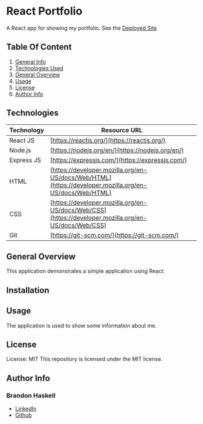 # React Portfolio

A React app for showing my portfolio.  See the [Deployed Site](https://bhaskell7901.github.io/react-portfolio/)

## Table Of Content
1. [General Info](#general-info)
1. [Technologies Used](#technologies-used)
1. [General Overview](#general-overview)
1. [Usage](#usage)
1. [License](#license)
1. [Author Info](#author-info)

## Technologies
| Technology        | Resource URL           | 
| ------------- | ------------- | 
| React JS | [https://reactjs.org/](https://reactjs.org/) |
| Node.js | [https://nodejs.org/en/](https://nodejs.org/en/) |
| Express JS | [https://expressjs.com/](https://expressjs.com/) |
| HTML | [https://developer.mozilla.org/en-US/docs/Web/HTML](https://developer.mozilla.org/en-US/docs/Web/HTML) |
| CSS | [https://developer.mozilla.org/en-US/docs/Web/CSS](https://developer.mozilla.org/en-US/docs/Web/CSS)      |   
| Git | [https://git-scm.com/](https://git-scm.com/) |  

## General Overview

This application demonstrates a simple application using React.

## Installation

## Usage
The application is used to show some information about me.

## License
License: MIT
This repository is licensed under the MIT license.

## Author Info

### Brandon Haskell

* [LinkedIn](https://www.linkedin.com/in/BrandonDHaskell)
* [Github](https://github.com/bhaskell7901)
